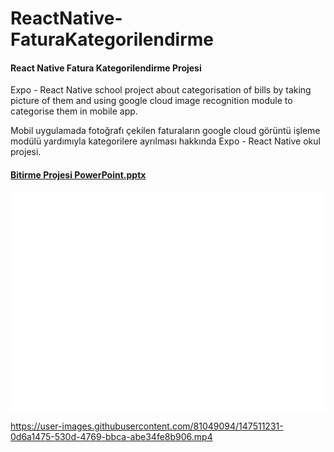# ReactNative-FaturaKategorilendirme
#### React Native Fatura Kategorilendirme Projesi


Expo - React Native school project about categorisation of bills by taking picture of them and using google cloud image recognition module to categorise them in mobile app. 


Mobil uygulamada fotoğrafı çekilen faturaların google cloud görüntü işleme modülü yardımıyla kategorilere ayrılması hakkında Expo - React Native okul projesi. 


#### [Bitirme Projesi PowerPoint.pptx](https://github.com/merenproject/ReactNative-FaturaKategorilendirme/files/7781916/Bitirme.Projesi.PowerPoint.pptx)


<pre style="background-color: #FFFFFF;">






















</pre>

https://user-images.githubusercontent.com/81049094/147511231-0d6a1475-530d-4769-bbca-abe34fe8b906.mp4

